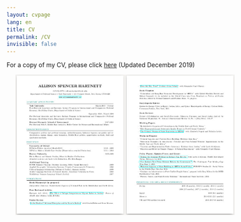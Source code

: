 ```yaml
---
layout: cvpage
lang: en
title: CV
permalink: /CV
invisible: false
---
```


For a copy of my CV, please click [here](/assets/Hartnett_CV_December2019.pdf) (Updated December 2019)

<center>
<a href="/assets/Hartnett_CV_October2019.pdf" rel="Hartnett CV" style="text-decoration: none">
    <img src="/assets/smallcv.jpg" width="700" hspace="20" />
</a>
</center>


